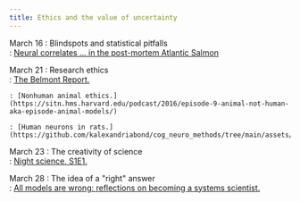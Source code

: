 ```yaml
---
title: Ethics and the value of uncertainty
---
```


March 16
:   Blindspots and statistical pitfalls   
    : [Neural correlates ... in the post-mortem Atlantic Salmon](https://github.com/kalexandriabond/cog_neuro_methods/tree/main/assets/readings/bennett_et_2009.pdf)

March 21
:   Research ethics  
    : [The Belmont Report.](https://github.com/kalexandriabond/cog_neuro_methods/tree/main/assets/readings/belmont.pdf)

    : [Nonhuman animal ethics.](https://sitn.hms.harvard.edu/podcast/2016/episode-9-animal-not-human-aka-episode-animal-models/)

    : [Human neurons in rats.](https://github.com/kalexandriabond/cog_neuro_methods/tree/main/assets/readings/rat_human_2022.pdf)

March 23
:   The creativity of science  
    : [Night science. S1E1.](https://night-science.org/the-night-science-podcast/)

March 28
:   The idea of a "right" answer  
    : [All models are wrong: reflections on becoming a systems scientist.](https://github.com/kalexandriabond/cog_neuro_methods/tree/main/assets/readings/sterman_2002.pdf)
